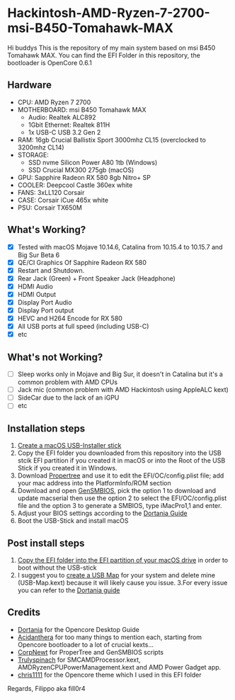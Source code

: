 # Hackintosh-AMD-Ryzen-7-2700-msi-B450-Tomahawk-MAX
Hi buddys
This is the repository of my main system based on msi B450 Tomahawk MAX.
You can find the EFI Folder in this repository, the bootloader is OpenCore 0.6.1

## Hardware
- CPU: AMD Ryzen 7 2700
- MOTHERBOARD: msi B450 Tomahawk MAX
	- Audio: Realtek ALC892 
	- 1Gbit Ethernet: Realtek 811H
  - 1x USB-C USB 3.2 Gen 2
- RAM: 16gb Crucial Ballistix Sport 3000mhz CL15 (overclocked to 3200mhz CL14)
- STORAGE: 
   - SSD nvme Silicon Power A80 1tb (Windows)
   - SSD Crucial MX300 275gb (macOS)
- GPU: Sapphire Radeon RX 580 8gb Nitro+ SP
- COOLER: Deepcool Castle 360ex white
- FANS: 3xLL120 Corsair
- CASE: Corsair iCue 465x white
- PSU: Corsair TX650M


## What's Working?
- [x] Tested with macOS Mojave 10.14.6, Catalina from 10.15.4 to 10.15.7 and Big Sur Beta 6
- [x] QE/CI Graphics Of Sapphire Radeon RX 580
- [x] Restart and Shutdown. 
- [x] Rear Jack (Green) + Front Speaker Jack (Headphone)
- [x] HDMI Audio
- [x] HDMI Output
- [x] Display Port Audio
- [x] Display Port output
- [x] HEVC and H264 Encode for RX 580
- [x] All USB ports at full speed (including USB-C)
- [x] etc

## What's not Working?
- [ ] Sleep works only in Mojave and Big Sur, it doesn't in Catalina but it's a common problem with AMD CPUs
- [ ] Jack mic (common problem with AMD Hackintosh using AppleALC kext)
- [ ] SideCar due to the lack of an iGPU
- [ ] etc

## Installation steps
1. [Create a macOS USB-Installer stick](https://dortania.github.io/OpenCore-Install-Guide/installer-guide/)
2. Copy the EFI folder you downloaded from this repository into the USB stcik EFI partition if you created it in macOS or into the Root of the USB Stick if you created it in Windows. 
3. Download [Propertree](https://github.com/corpnewt/ProperTree) and use it to edit the EFI/OC/config.plist file; add your mac address into the PlatformInfo/ROM section
4. Download and open [GenSMBIOS](https://github.com/corpnewt/GenSMBIOS), pick the option 1 to download and update macserial then use the option 2 to select the EFI/OC/config.plist file and the option 3 to generate a SMBIOS, type iMacPro1,1 and enter.
5. Adjust your BIOS settings according to the [Dortania Guide](https://dortania.github.io/OpenCore-Install-Guide/AMD/zen.html#amd-bios-settings) 
6. Boot the USB-Stick and install macOS

## Post install steps
1. [Copy the EFI folder into the EFI partition of your macOS drive](https://dortania.github.io/OpenCore-Post-Install/universal/oc2hdd.html#grabbing-opencore-off-the-usb) in order to boot without the USB-stick
2. I suggest you to [create a USB Map](https://dortania.github.io/OpenCore-Post-Install/usb/) for your system and delete mine (USB-Map.kext) because it will likely cause you issue.
3.For every issue you can refer to the [Dortania guide](https://dortania.github.io/OpenCore-Post-Install/)

## Credits
- [Dortania](https://github.com/dortania) for the Opencore Desktop Guide
- [Acidanthera](https://github.com/acidanthera) for too many things to mention each, starting from Opencore bootloader to a lot of crucial kexts...
- [CorpNewt](https://github.com/corpnewt) for ProperTree and GenSMBIOS scripts
- [Trulyspinach](https://github.com/trulyspinach) for SMCAMDProcessor.kext, AMDRyzenCPUPowerManagement.kext and AMD Power Gadget app.
- [chris1111](https://github.com/chris1111) for the Opencore theme which I used in this EFI folder

Regards, Filippo aka fill0r4
